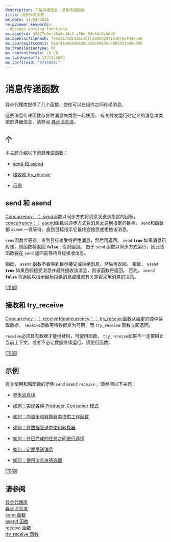 ```yaml
---
description: 了解详细信息：消息传递函数
title: 消息传递函数
ms.date: 11/04/2016
helpviewer_keywords:
- message passing functions
ms.assetid: 42477c9e-a8a6-4dc4-a98e-93c6dc8c4dd0
ms.openlocfilehash: 77e221f5d2116c1bfc2690d247161979af04ac06
ms.sourcegitcommit: d6af41e42699628c3e2e6063ec7b03931a49a098
ms.translationtype: MT
ms.contentlocale: zh-CN
ms.lasthandoff: 12/11/2020
ms.locfileid: "97159851"
---
```

# <a name="message-passing-functions"></a>消息传递函数

异步代理库提供了几个函数，使你可以在组件之间传递消息。

这些消息传递函数与各种消息块类型一起使用。 有关并发运行时定义的消息块类型的详细信息，请参阅 [异步消息块](../../parallel/concrt/asynchronous-message-blocks.md)。

## <a name="sections"></a><a name="top"></a> 个

本主题介绍以下消息传递函数：

- [send 和 asend](#send)

- [接收和 try_receive](#receive)

- [示例](#examples)

## <a name="send-and-asend"></a><a name="send"></a> send 和 asend

[Concurrency：： send](reference/concurrency-namespace-functions.md#send)函数以同步方式将消息发送到指定的目标， [concurrency：： asend](reference/concurrency-namespace-functions.md#asend)函数以异步方式将消息发送到指定的目标。 `send`和函数都 `asend` 一直等待，直到目标指示它最终会接受或拒绝该消息。

`send`函数会等待，直到目标接受或拒绝消息，然后再返回。 `send` **`true`** 如果消息已传递，则函数将返回 **`false`** ; 否则返回。 由于 `send` 函数以同步方式运行，因此该函数将在 `send` 返回前等待目标接收消息。

相反， `asend` 函数不会等到目标接受或拒绝消息，然后再返回。 相反， `asend` **`true`** 如果目标接受消息并最终接收该消息，则该函数将返回。 否则， `asend` **`false`** 将返回以指示目标拒绝消息或推迟有关是否采用消息的决策。

[[顶部](#top)]

## <a name="receive-and-try_receive"></a><a name="receive"></a> 接收和 try_receive

[Concurrency：： receive](reference/concurrency-namespace-functions.md#receive)和[concurrency：： try_receive](reference/concurrency-namespace-functions.md#try_receive)函数从给定的源中读取数据。 `receive`函数等待数据变为可用，而 `try_receive` 函数立即返回。

`receive`必须具有数据才能继续时，可使用函数。 `try_receive`如果不一定要阻止当前上下文，或者不必让数据继续运行，请使用函数。

[[顶部](#top)]

## <a name="examples"></a><a name="examples"></a> 示例

有关使用和和函数的示例 `send` `asend` `receive` ，请参阅以下主题：

- [异步消息块](../../parallel/concrt/asynchronous-message-blocks.md)

- [如何：实现各种 Producer-Consumer 模式](../../parallel/concrt/how-to-implement-various-producer-consumer-patterns.md)

- [如何：向调用和转换器类提供工作函数](../../parallel/concrt/how-to-provide-work-functions-to-the-call-and-transformer-classes.md)

- [如何：在数据管道中使用转换器](../../parallel/concrt/how-to-use-transformer-in-a-data-pipeline.md)

- [如何：在已完成的任务之间进行选择](../../parallel/concrt/how-to-select-among-completed-tasks.md)

- [如何：定期发送消息](../../parallel/concrt/how-to-send-a-message-at-a-regular-interval.md)

- [如何：使用消息块筛选器](../../parallel/concrt/how-to-use-a-message-block-filter.md)

[[顶部](#top)]

## <a name="see-also"></a>请参阅

[异步代理库](../../parallel/concrt/asynchronous-agents-library.md)<br/>
[异步消息块](../../parallel/concrt/asynchronous-message-blocks.md)<br/>
[send 函数](reference/concurrency-namespace-functions.md#send)<br/>
[asend 函数](reference/concurrency-namespace-functions.md#asend)<br/>
[receive 函数](reference/concurrency-namespace-functions.md#receive)<br/>
[try_receive 函数](reference/concurrency-namespace-functions.md#try_receive)
